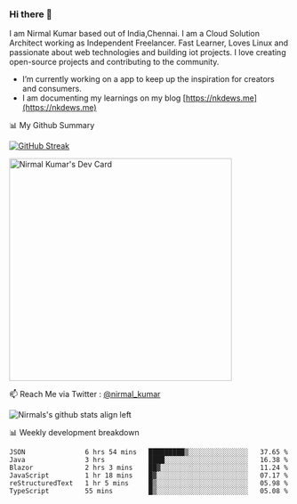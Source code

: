 ### Hi there 👋

 I am Nirmal Kumar based out of India,Chennai. I am a Cloud Solution Architect working as Independent Freelancer. Fast Learner, Loves Linux and passionate about web technologies and building iot projects. I love creating open-source projects and contributing to the community.

- I’m currently working on a app to keep up the inspiration for creators and consumers.
- I am documenting my learnings on my blog [https://nkdews.me](https://nkdews.me)


📊 My Github Summary

[![GitHub Streak](https://github-readme-streak-stats.herokuapp.com?user=nk-gears&theme=dark&hide_border=true&date_format=M%20j%5B%2C%20Y%5D)](https://git.io/streak-stats)

<a href="https://app.daily.dev/nirmal_kumar"><img src="https://api.daily.dev/devcards/a16cfcf02d384b16b41de71ce4d1d811.png?r=8ve" width="400" alt="Nirmal Kumar's Dev Card"/></a>

📫 Reach Me via  Twitter : [@nirmal_kumar](https://twitter.com/nirmal_kumar)

![Nirmals's github stats align left](https://github-readme-stats.vercel.app/api?username=nk-gears&show_icons=true)


📊 Weekly development breakdown

<!--START_SECTION:waka-->

```text
JSON               6 hrs 54 mins   █████████▒░░░░░░░░░░░░░░░   37.65 %
Java               3 hrs           ████░░░░░░░░░░░░░░░░░░░░░   16.38 %
Blazor             2 hrs 3 mins    ██▓░░░░░░░░░░░░░░░░░░░░░░   11.24 %
JavaScript         1 hr 18 mins    █▓░░░░░░░░░░░░░░░░░░░░░░░   07.17 %
reStructuredText   1 hr 5 mins     █▒░░░░░░░░░░░░░░░░░░░░░░░   05.98 %
TypeScript         55 mins         █▒░░░░░░░░░░░░░░░░░░░░░░░   05.08 %
```

<!--END_SECTION:waka-->


